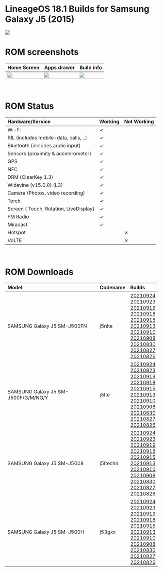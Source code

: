 # LineageOS 18.1 Builds for  Samsung Galaxy J5 (2015)

<img src="https://github.com/daviiid99/LineageOS_J5-2015/blob/Home/logo.png">
<br/>

# ROM screenshots
| Home Screen             | Apps drawer                | Build info            |
| :---------------------- |:----------------------     |:----------------------|
| <img src="https://github.com/daviiid99/LineageOS_J5-2015/blob/Home/Resources/home.png">                        | <img src="https://github.com/daviiid99/LineageOS_J5-2015/blob/Home/Resources/drawer.png">                           | <img src="https://github.com/daviiid99/LineageOS_J5-2015/blob/Home/Resources/build_info.png">                      |
<br/>

# ROM Status

| Hardware/Service        | Working                    | Not Working           |
| :---------------------- |:----------------------     |:----------------------|
|    Wi-Fi                |   ✓                        |                       |
|    RIL  (includes mobile-data, calls,...)                 |   ✓                        |                       |
|   Bluetooth (includes audio input)   |   ✓                        |                       |
|    Sensors (proximity & accelerometer)|   ✓                        |                       |
|    GPS                |   ✓                        |                       |
|    NFC                |   ✓                        |                       |
|    DRM (ClearKey 1.3)|   ✓                        |                       |
|    Widevine (v15.0.0) (L3)|   ✓                        |                       |
|    Camera (Photos, video recording) |   ✓                        |                       |
|    Torch                |   ✓                        |                       |
|    Screen ( Touch, Rotation, LiveDisplay) |   ✓                        |                       |
|    FM Radio                |   ✓                        |                       |
|    Miracast                |   ✓                        |                       |
|    Hotspot                |                           |   ✗                    |
|    VoLTE                |                         |      ✗                 |
<br/>

# ROM Downloads
| Model                   | Codename                   | Builds
| :---------------------- |:----------------------     |:----------------------|
|SAMSUNG Galaxy J5 SM-J500FN |j5nlte| <a href="https://github.com/daviiid99/LineageOS_J5-2015/releases/tag/j5nlte_20210924">20210924</a><br/> <a href="https://github.com/daviiid99/LineageOS_J5-2015/releases/tag/j5nlte_20210923">20210923</a><br/> <a href="https://github.com/daviiid99/LineageOS_J5-2015/releases/tag/j5nlte_20210919">20210919</a><br/> <a href="https://github.com/daviiid99/LineageOS_J5-2015/releases/tag/j5nlte_20210918">20210918</a><br/> <a href="https://github.com/daviiid99/LineageOS_J5-2015/releases/tag/j5nlte_20210915">20210915</a><br/> <a href="https://github.com/daviiid99/LineageOS_J5-2015/releases/tag/j5nlte_20210913">20210913</a><br/> <a href="https://github.com/daviiid99/LineageOS_J5-2015/releases/tag/j5nlte_20210910">20210910</a><br/> <a href="https://github.com/daviiid99/LineageOS_J5-2015/releases/tag/j5nlte_20210908">20210908</a><br/> <a href="https://github.com/daviiid99/LineageOS_J5-2015/releases/tag/j5nlte_20210830">20210830</a><br/> <a href="https://github.com/daviiid99/LineageOS_J5-2015/releases/tag/j5nlte_20210827">20210827</a><br/> <a href="https://github.com/daviiid99/LineageOS_J5-2015/releases/tag/j5nlte_20210826">20210826</a>|
SAMSUNG Galaxy J5 SM-J500F/G/M/NO/Y |j5lte| <a href="https://github.com/daviiid99/LineageOS_J5-2015/releases/tag/j5lte_20210924">20210924</a><br/> <a href="https://github.com/daviiid99/LineageOS_J5-2015/releases/tag/j5lte_20210923">20210923</a><br/> <a href="https://github.com/daviiid99/LineageOS_J5-2015/releases/tag/j5lte_20210919">20210919</a><br/> <a href="https://github.com/daviiid99/LineageOS_J5-2015/releases/tag/j5lte_20210918">20210918</a><br/> <a href="https://github.com/daviiid99/LineageOS_J5-2015/releases/tag/j5lte_20210915">20210915</a><br/> <a href="https://github.com/daviiid99/LineageOS_J5-2015/releases/tag/j5lte_20210913">20210913</a><br/> <a href="https://github.com/daviiid99/LineageOS_J5-2015/releases/tag/j5lte_20210910">20210910</a><br/> <a href="https://github.com/daviiid99/LineageOS_J5-2015/releases/tag/j5lte_20210908">20210908</a><br/> <a href="https://github.com/daviiid99/LineageOS_J5-2015/releases/tag/j5lte_20210830">20210830</a><br/> <a href="https://github.com/daviiid99/LineageOS_J5-2015/releases/tag/j5lte_20210827">20210827</a><br/> <a href="https://github.com/daviiid99/LineageOS_J5-2015/releases/tag/j5lte_20210826">20210826</a>|
SAMSUNG Galaxy J5 SM-J5008| j5ltechn| <a href="https://github.com/daviiid99/LineageOS_J5-2015/releases/tag/j5ltechn_20210924">20210924</a><br/> <a href="https://github.com/daviiid99/LineageOS_J5-2015/releases/tag/j5ltechn_20210923">20210923</a><br/>  <a href="https://github.com/daviiid99/LineageOS_J5-2015/releases/tag/j5ltechn_20210919">20210919</a><br/> <a href="https://github.com/daviiid99/LineageOS_J5-2015/releases/tag/j5ltechn_20210918">20210918</a><br/> <a href="https://github.com/daviiid99/LineageOS_J5-2015/releases/tag/j5ltechn_20210915">20210915</a><br/> <a href="https://github.com/daviiid99/LineageOS_J5-2015/releases/tag/j5ltechn_20210913">20210913</a><br/> <a href="https://github.com/daviiid99/LineageOS_J5-2015/releases/tag/j5ltechn_20210910">20210910</a><br/> <a href="https://github.com/daviiid99/LineageOS_J5-2015/releases/tag/j5ltechn_20210908">20210908</a><br/> <a href="https://github.com/daviiid99/LineageOS_J5-2015/releases/tag/j5ltechn_20210830">20210830</a><br/> <a href="https://github.com/daviiid99/LineageOS_J5-2015/releases/tag/j5ltechn_20210827">20210827</a><br/> <a href="https://github.com/daviiid99/LineageOS_J5-2015/releases/tag/j5ltechn_20210826">20210826</a>|
SAMSUNG Galaxy J5 SM-J500H| j53gxx| <a href="https://github.com/daviiid99/LineageOS_J5-2015/releases/tag/j53gxx_20210924">20210924</a><br/> <a href="https://github.com/daviiid99/LineageOS_J5-2015/releases/tag/j53gxx_20210923">20210923</a><br/> <a href="https://github.com/daviiid99/LineageOS_J5-2015/releases/tag/j53gxx_20210919">20210919</a><br/> <a href="https://github.com/daviiid99/LineageOS_J5-2015/releases/tag/j53gxx_20210918">20210918</a><br/> <a href="https://github.com/daviiid99/LineageOS_J5-2015/releases/tag/j53gxx_20210915">20210915</a><br/> <a href="https://github.com/daviiid99/LineageOS_J5-2015/releases/tag/j53gxx_20210913">20210913</a><br/> <a href="https://github.com/daviiid99/LineageOS_J5-2015/releases/tag/j53gxx_20210910">20210910</a><br/> <a href="https://github.com/daviiid99/LineageOS_J5-2015/releases/tag/j53gxx_20210908">20210908</a><br/> <a href="https://github.com/daviiid99/LineageOS_J5-2015/releases/tag/j53gxx_20210830">20210830</a><br/> <a href="https://github.com/daviiid99/LineageOS_J5-2015/releases/tag/j53gxx_20210827">20210827</a><br/> <a href="https://github.com/daviiid99/LineageOS_J5-2015/releases/tag/j53gxx_20210826">20210826</a>|
<br/>
